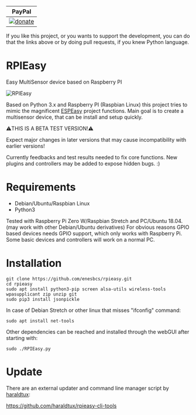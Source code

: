 | PayPal |
|-------|
|  [![donate](https://img.shields.io/badge/donate-PayPal-blue.svg)](https://www.paypal.me/rpieasy) |
If you like this project, or you wants to support the development, you can do that the links above or by doing pull requests, if you knew Python language.

# RPIEasy

Easy MultiSensor device based on Raspberry PI

![RPIEasy](https://m.blog.hu/bi/bitekmindenhol/image/rpi_devs.png)

Based on Python 3.x and Raspberry PI (Raspbian Linux) this project tries to mimic the magnificent [ESPEasy](https://www.letscontrolit.com/wiki/index.php/ESPEasy) project functions.
Main goal is to create a multisensor device, that can be install and setup quickly. 

:warning:THIS IS A BETA TEST VERSION!:warning:

Expect major changes in later versions that may cause incompatibility with earlier versions!

Currently feedbacks and test results needed to fix core functions. New plugins and controllers may be added to expose hidden bugs. :)

# Requirements
- Debian/Ubuntu/Raspbian Linux
- Python3

Tested with Raspberry Pi Zero W/Raspbian Stretch and PC/Ubuntu 18.04. (may work with other Debian/Ubuntu derivatives)
For obvious reasons GPIO based devices needs GPIO support, which only works with Raspberry Pi. Some basic devices and controllers will work on a normal PC.

# Installation

    git clone https://github.com/enesbcs/rpieasy.git
    cd rpieasy
    sudo apt install python3-pip screen alsa-utils wireless-tools wpasupplicant zip unzip git
    sudo pip3 install jsonpickle

In case of Debian Stretch or other linux that misses "ifconfig" command:

`sudo apt install net-tools`

Other dependencies can be reached and installed through the webGUI after starting with:

`sudo ./RPIEasy.py`

# Update
There are an external updater and command line manager script by [haraldtux](/haraldtux):

https://github.com/haraldtux/rpieasy-cli-tools
